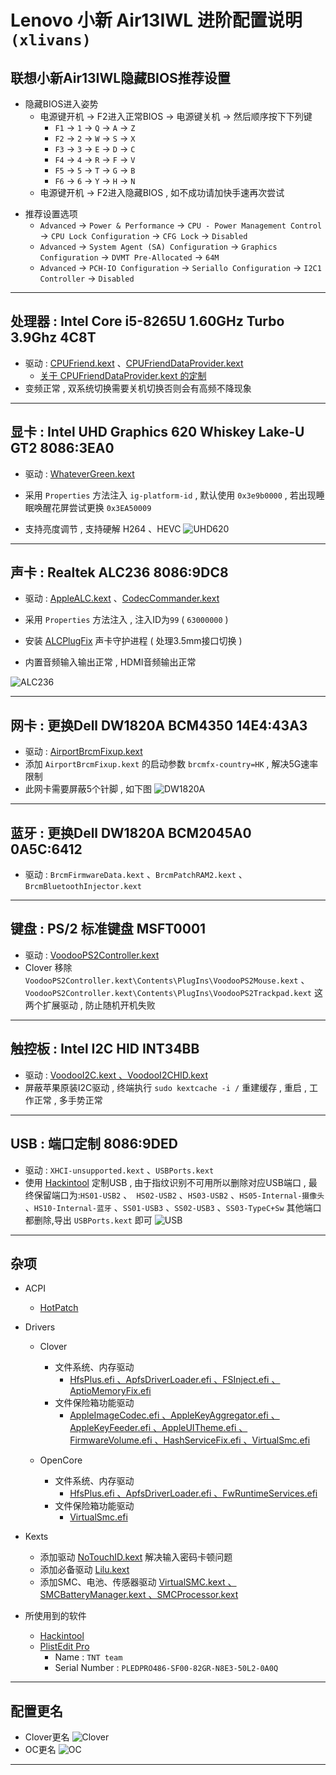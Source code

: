 # Lenovo 小新 Air13IWL 进阶配置说明 `(xlivans)`
## 联想小新Air13IWL隐藏BIOS推荐设置

+ 隐藏BIOS进入姿势
  + 电源键开机 → F2进入正常BIOS → 电源键关机 → 然后顺序按下下列键
    + `F1` → `1` → `Q` → `A` → `Z`
    + `F2` → `2` → `W` → `S` → `X`
    + `F3` → `3` → `E` → `D` → `C`
    + `F4` → `4` → `R` → `F` → `V`
    + `F5` → `5` → `T` → `G` → `B`
    + `F6` → `6` → `Y` → `H` → `N`
  + 电源键开机 → F2进入隐藏BIOS , 如不成功请加快手速再次尝试

- 推荐设置选项
  - `Advanced` → `Power & Performance` → `CPU - Power Management Control` → `CPU Lock Configuration` → `CFG Lock` → `Disabled`
  - `Advanced` → `System Agent (SA) Configuration` → `Graphics Configuration` → `DVMT Pre-Allocated` → `64M`
  - `Advanced` → `PCH-IO Configuration` → `Seriallo Configuration` → `I2C1 Controller`  → `Disabled`

-----

## 处理器 : Intel Core i5-8265U 1.60GHz Turbo 3.9Ghz 4C8T

+ 驱动 : [CPUFriend.kext](https://github.com/acidanthera/CPUFriend/releases) 、[CPUFriendDataProvider.kext](https://github.com/daliansky/Lenovo-Air13-IWL-Hackintosh/tree/master/CPUFrequency)
  + [关于 CPUFriendDataProvider.kext 的定制](https://github.com/daliansky/Lenovo-Air13-IWL-Hackintosh/tree/master/CPUFrequency/ReadMe.md)
+ 变频正常 , 双系统切换需要关机切换否则会有高频不降现象

-----

## 显卡 : Intel UHD Graphics 620 Whiskey Lake-U GT2  8086:3EA0
+ 驱动 : [WhateverGreen.kext](https://github.com/acidanthera/WhateverGreen/releases )

+ 采用 `Properties` 方法注入 `ig-platform-id` , 默认使用 `0x3e9b0000` , 若出现睡眠唤醒花屏尝试更换 `0x3EA50009` 
+ 支持亮度调节 , 支持硬解 H264 、HEVC
![UHD620](Pictures/UHD620.png)

-----

## 声卡 : Realtek ALC236  8086:9DC8
+ 驱动 : [AppleALC.kext](https://github.com/acidanthera/AppleALC/releases) 、[CodecCommander.kext](https://bitbucket.org/RehabMan/os-x-eapd-codec-commander/downloads)
+ 采用 `Properties` 方法注入 , 注入ID为`99` ( `63000000` )

+ 安装 [ALCPlugFix](https://github.com/daliansky/Lenovo-Air13-IWL-Hackintosh/tree/master/ALCPlugFix) 声卡守护进程 ( 处理3.5mm接口切换 )
  
+ 内置音频输入输出正常 , HDMI音频输出正常


![ALC236](Pictures/ALC236.png)

-----

## 网卡 : 更换Dell DW1820A BCM4350  14E4:43A3
+ 驱动 : [AirportBrcmFixup.kext](https://github.com/acidanthera/AirportBrcmFixup/releases)
+ 添加 `AirportBrcmFixup.kext` 的启动参数 `brcmfx-country=HK` , 解决5G速率限制
+ 此网卡需要屏蔽5个针脚 , 如下图
![DW1820A](Pictures/DW1820A.jpg)

-----

## 蓝牙 : 更换Dell DW1820A BCM2045A0  0A5C:6412
+ 驱动 : `BrcmFirmwareData.kext` 、`BrcmPatchRAM2.kext` 、`BrcmBluetoothInjector.kext`

-----

## 键盘 : PS/2 标准键盘  MSFT0001
+ 驱动 : [VoodooPS2Controller.kext](https://github.com/acidanthera/VoodooPS2/releases)
+ Clover 移除 `VoodooPS2Controller.kext\Contents\PlugIns\VoodooPS2Mouse.kext` 、`VoodooPS2Controller.kext\Contents\PlugIns\VoodooPS2Trackpad.kext` 这两个扩展驱动 , 防止随机开机失败

-----

## 触控板 : Intel I2C HID  INT34BB
+ 驱动 : [VoodooI2C.kext 、VoodooI2CHID.kext](https://github.com/alexandred/VoodooI2C/releases)
+ 屏蔽苹果原装I2C驱动 , 终端执行 `sudo kextcache -i /` 重建缓存 , 重启 , 工作正常 , 多手势正常

-----

## USB : 端口定制 8086:9DED
+ 驱动 : `XHCI-unsupported.kext` 、`USBPorts.kext`
+ 使用 [Hackintool](http://headsoft.com.au/download/mac/Hackintool.zip) 定制USB , 由于指纹识别不可用所以删除对应USB端口 , 最终保留端口为:`HS01-USB2` 、` HS02-USB2` 、`HS03-USB2` 、`HS05-Internal-摄像头` 、`HS10-Internal-蓝牙` 、`SS01-USB3` 、`SS02-USB3` 、`SS03-TypeC+Sw` 其他端口都删除,导出 `USBPorts.kext` 即可
  ![USB](Pictures/USB.png)

-----

## 杂项
+ ACPI
  
  + [HotPatch](https://github.com/daliansky/Lenovo-Air13-IWL-Hackintosh/tree/master/HotPatch)
+ Drivers
  + Clover
    + 文件系统、内存驱动
      + [HfsPlus.efi 、ApfsDriverLoader.efi 、FSInject.efi 、AptioMemoryFix.efi](https://github.com/daliansky/Lenovo-Air13-IWL-Hackintosh/tree/master/EFI_Clover/CLOVER/drivers/UEFI)
    + 文件保险箱功能驱动 
      + [AppleImageCodec.efi 、AppleKeyAggregator.efi 、AppleKeyFeeder.efi 、AppleUITheme.efi 、FirmwareVolume.efi 、HashServiceFix.efi 、VirtualSmc.efi](https://github.com/daliansky/Lenovo-Air13-IWL-Hackintosh/tree/master/EFI_Clover/CLOVER/drivers/UEFI)
    
  + OpenCore
    + 文件系统、内存驱动
      + [HfsPlus.efi 、ApfsDriverLoader.efi 、FwRuntimeServices.efi](https://github.com/daliansky/Lenovo-Air13-IWL-Hackintosh/tree/master/EFI_OC/OC/Drivers)
    + 文件保险箱功能驱动 
      + [VirtualSmc.efi](https://github.com/daliansky/Lenovo-Air13-IWL-Hackintosh/tree/master/EFI_OC/OC/Drivers)
  
+ Kexts
  + 添加驱动 [NoTouchID.kext](https://github.com/al3xtjames/NoTouchID/releases) 解决输入密码卡顿问题
  + 添加必备驱动 [Lilu.kext](https://github.com/acidanthera/Lilu/releases) 
  + 添加SMC、电池、传感器驱动 [VirtualSMC.kext 、SMCBatteryManager.kext 、SMCProcessor.kext](https://github.com/acidanthera/VirtualSMC/releases)
+ 所使用到的软件
  + [Hackintool](http://headsoft.com.au/download/mac/Hackintool.zip)
  + [PlistEdit Pro](https://www.fatcatsoftware.com/plisteditpro/PlistEditPro.zip)
    + Name : `TNT team`
    + Serial Number :  `PLEDPRO486-SF00-82GR-N8E3-50L2-0A0Q`

-----

## 配置更名
+ Clover更名
![Clover](Pictures/Clover.png)
+ OC更名
![OC](Pictures/OC.png)

-----
